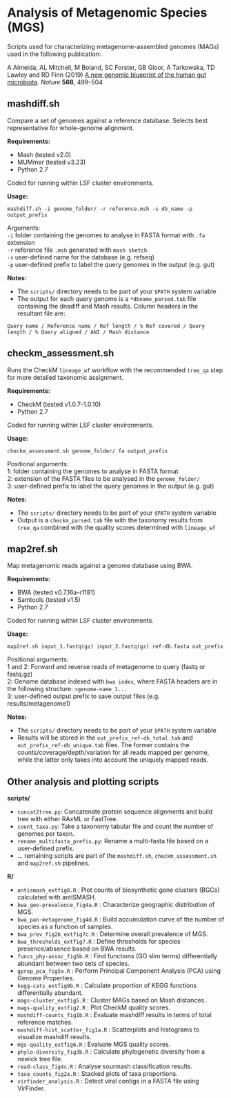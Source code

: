 Analysis of Metagenomic Species (MGS)
=====================================

Scripts used for characterizing metagenome-assembled genomes (MAGs) used in the following publication:

A Almeida, AL Mitchell, M Boland, SC Forster, GB Gloor, A Tarkowska, TD Lawley and RD Finn (2019) [A new genomic blueprint of the human gut microbiota](https://www.nature.com/articles/s41586-019-0965-1). <i>Nature</i> <b>568</b>, 499–504

## mashdiff.sh

Compare a set of genomes against a reference database. Selects best representative for whole-genome alignment.

<b>Requirements:</b>
* Mash (tested v2.0)
* MUMmer (tested v3.23)
* Python 2.7

Coded for running within LSF cluster environments. 

<b>Usage:</b> 
```
mashdiff.sh -i genome_folder/ -r reference.msh -s db_name -p output_prefix
```
Arguments:  
`-i` folder containing the genomes to analyse in FASTA format  with `.fa` extension  
`-r` reference file `.msh` generated with `mash sketch`  
`-s` user-defined name for the database (e.g. refseq)  
`-p` user-defined prefix to label the query genomes in the output (e.g. gut)  

<b>Notes:</b>
- The `scripts/` directory needs to be part of your `$PATH` system variable
- The output for each query genome is a `*dbname_parsed.tab` file containing the dnadiff and Mash results. Column headers in the resultant file are: 
```
Query name / Reference name / Ref length / % Ref covered / Query length / % Query aligned / ANI / Mash distance
```

## checkm_assessment.sh

Runs the CheckM `lineage_wf` workflow with the recommended `tree_qa` step for more detailed taxonomic assignment.

<b>Requirements:</b>
* CheckM (tested v1.0.7-1.0.10)
* Python 2.7

Coded for running within LSF cluster environments. 

<b>Usage:</b>
```
checkm_assessment.sh genome_folder/ fa output_prefix
```
Positional arguments:  
1: folder containing the genomes to analyse in FASTA format  
2: extension of the FASTA files to be analysed in the `genome_folder/`  
3: user-defined prefix to label the query genomes in the output (e.g. gut)  

<b>Notes:</b>
- The `scripts/` directory needs to be part of your `$PATH` system variable
- Output is a `checkm_parsed.tab` file with the taxonomy results from `tree_qa` combined with the quality scores determined with `lineage_wf`

## map2ref.sh

Map metagenomic reads against a genome database using BWA.

<b>Requirements:</b>
* BWA (tested v0.7.16a-r1181)
* Samtools (tested v1.5)
* Python 2.7

Coded for running within LSF cluster environments. 

<b>Usage:</b>
```
map2ref.sh input_1.fastq(gz) input_2.fastq(gz) ref-db.fasta out_prefix
```
Positional arguments:  
1 and 2: Forward and reverse reads of metagenome to query (fastq or fastq.gz)  
2: Genome database indexed with `bwa index`, where FASTA headers are in the following structure: `>genome-name_1...`  
3: user-defined output prefix to save output files (e.g. results/metagenome1) 

<b>Notes:</b>
- The `scripts/` directory needs to be part of your `$PATH` system variable
- Results will be stored in the `out_prefix_ref-db_total.tab` and `out_prefix_ref-db_unique.tab` files. The former contains the counts/coverage/depth/variation for all reads mapped per genome, while the latter only takes into account the uniquely mapped reads.

## Other analysis and plotting scripts

<b>scripts/</b>
* `concat2tree.py`: Concatenate protein sequence alignments and build tree with either RAxML or FastTree.
* `count_taxa.py`: Take a taxonomy tabular file and count the number of genomes per taxon.
* `rename_multifasta_prefix.py`: Rename a multi-fasta file based on a user-defined prefix.
* ... remaining scripts are part of the `mashdiff.sh`, `checkm_assessment.sh` and `map2ref.sh` pipelines.

<b>R/</b>
* `antismash_extfig8.R` : Plot counts of biosynthetic gene clusters (BGCs) calculated with antiSMASH.
* `bwa_geo-prevalence_fig4a.R` : Characterize geographic distribution of MGS.
* `bwa_pan-metagenome_fig4d.R` : Build accumulation curve of the number of species as a function of samples.
* `bwa_prev_fig2b_extfig7c.R` : Determine overall prevalence of MGS.
* `bwa_thresholds_extfig7.R` : Define thresholds for species presence/absence based on BWA results.
* `funcs_phy-assoc_fig5b.R` : Find functions (GO slim terms) differentially abundant between two sets of species.
* `gprop_pca_fig5a.R` : Perform Principal Component Analysis (PCA) using Genome Properties.
* `kegg-cats_extfig9b.R` : Calculate proportion of KEGG functions differentially abundant.
* `mags-cluster_extfig5.R` : Cluster MAGs based on Mash distances.
* `mags-quality_extfig2.R` : Plot CheckM quality scores.
* `mashdiff-counts_fig1b.R` : Evaluate mashdiff results in terms of total reference matches.
* `mashdiff-hist_scatter_fig1a.R` : Scatterplots and histograms to visualize mashdiff results.
* `mgs-quality_extfig6.R` : Evaluate MGS quality scores.
* `phylo-diversity_fig3b.R` : Calculate phylogenetic diversity from a newick tree file.
* `read-class_fig4c.R` : Analyse sourmash classification results.
* `taxa_counts_fig2a.R` : Stacked plots of taxa proportions.
* `virfinder_analysis.R` : Detect viral contigs in a FASTA file using VirFinder.
